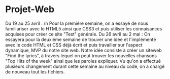 # Projet-Web
Du 19 au 25 avril : /n
Pour la premiére semaine, on a essayé de nous familiariser avec le HTML5 ainsi que CSS3 et puis utiliser les connaisances acquises pour créer ce site "Test" générale.
Du 26 avril au 2 mai :
On essayera pour la deuxiéme semaine de trouver une idée et l'implémenté avec le code HTML et CSS déjà écrit et puis travailler sur l'aspect dynamique, MVP du notre site web. 
Notre idée consiste à créer un siteweb "Find the lyrics", à travers lequel on peut trouver les nouvelles chansons "Top Hits of the week" ainsi que les paroles expliquer. 
Vu qu'on a effectué plusieurs changement durant cette semaine au niveau du code, on a chargé de nouveau tout les fichiers.   
